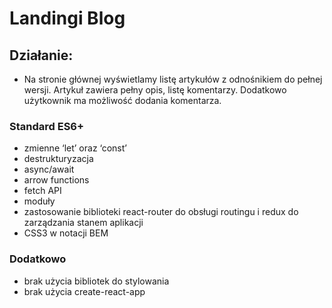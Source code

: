 # Landingi Blog

## Działanie:

- Na stronie głównej wyświetlamy listę artykułów z odnośnikiem do pełnej wersji. Artykuł zawiera pełny opis, listę komentarzy. Dodatkowo użytkownik ma możliwość dodania komentarza.

### Standard ES6+

- zmienne ‘let’ oraz ‘const’
- destrukturyzacja
- async/await
- arrow functions
- fetch API
- moduły
- zastosowanie biblioteki react-router do obsługi routingu i redux do zarządzania stanem aplikacji
- CSS3 w notacji BEM

### Dodatkowo

- brak użycia bibliotek do stylowania
- brak użycia create-react-app
